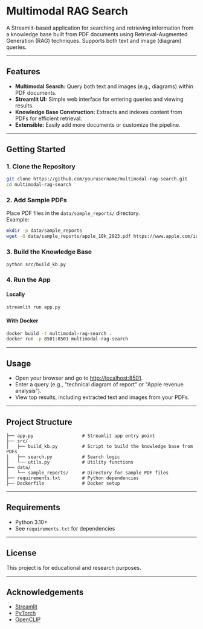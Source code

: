 # Multimodal RAG Search

A Streamlit-based application for searching and retrieving information from a knowledge base built from PDF documents using Retrieval-Augmented Generation (RAG) techniques. Supports both text and image (diagram) queries.

---

## Features

- **Multimodal Search:** Query both text and images (e.g., diagrams) within PDF documents.
- **Streamlit UI:** Simple web interface for entering queries and viewing results.
- **Knowledge Base Construction:** Extracts and indexes content from PDFs for efficient retrieval.
- **Extensible:** Easily add more documents or customize the pipeline.

---

## Getting Started

### 1. Clone the Repository

```bash
git clone https://github.com/yourusername/multimodal-rag-search.git
cd multimodal-rag-search
```

### 2. Add Sample PDFs

Place PDF files in the `data/sample_reports/` directory.  
Example:

```bash
mkdir -p data/sample_reports
wget -O data/sample_reports/apple_10k_2023.pdf https://www.apple.com/investor/static/pdf/10-K_2023.pdf
```

### 3. Build the Knowledge Base

```bash
python src/build_kb.py
```

### 4. Run the App

#### Locally

```bash
streamlit run app.py
```

#### With Docker

```bash
docker build -t multimodal-rag-search .
docker run -p 8501:8501 multimodal-rag-search
```

---

## Usage

- Open your browser and go to [http://localhost:8501](http://localhost:8501).
- Enter a query (e.g., "technical diagram of report" or "Apple revenue analysis").
- View top results, including extracted text and images from your PDFs.

---

## Project Structure

```
├── app.py                  # Streamlit app entry point
├── src/
│   ├── build_kb.py         # Script to build the knowledge base from PDFs
│   ├── search.py           # Search logic
│   └── utils.py            # Utility functions
├── data/
│   └── sample_reports/     # Directory for sample PDF files
├── requirements.txt        # Python dependencies
├── Dockerfile              # Docker setup
```

---

## Requirements

- Python 3.10+
- See `requirements.txt` for dependencies

---

## License

This project is for educational and research purposes.

---

## Acknowledgements

- [Streamlit](https://streamlit.io/)
- [PyTorch](https://pytorch.org/)
- [OpenCLIP](https://github.com/mlfoundations/open_clip)